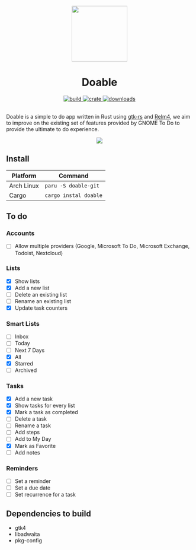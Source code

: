 <div align="center">
  <br>
  <img src="https://raw.githubusercontent.com/edfloreshz/do/main/data/icons/hicolor/scalable/dev.edfloreshz.Doable.svg" width="150" />
  <h1>Doable</h1>
  <a href="https://github.com/edfloreshz/doable/actions/workflows/rust.yml">
    <img src="https://img.shields.io/github/workflow/status/edfloreshz/sensei/Rust?logo=GitHub" alt="build"/>
  </a>
  <a href="https://crates.io/crates/doable">
    <img src="https://img.shields.io/crates/v/doable?label=Doable" alt="crate"/>
  </a>
   <a href="https://crates.io/crates/doable">
    <img src="https://img.shields.io/crates/d/doable" alt="downloads"/>
  </a>
</div>
<br/>

Doable is a simple to do app written in Rust using [gtk-rs](https://gtk-rs.org/) and [Relm4](https://relm4.org/), we aim to improve on the existing set of features
provided by GNOME To Do to provide the ultimate to do experience.

<div align="center">
  <img src="https://user-images.githubusercontent.com/22224438/166165400-5a523df1-b818-4172-9e05-b62662960c31.png"/>
</div>


## Install
| Platform   | Command                                 |
|------------|-----------------------------------------|
| Arch Linux | `paru -S doable-git`                    |
| Cargo      | `cargo instal doable`                   |

## To do

### Accounts

- [ ] Allow multiple providers (Google, Microsoft To Do, Microsoft Exchange, Todoist, Nextcloud)

### Lists

- [x] Show lists
- [x] Add a new list
- [ ] Delete an existing list
- [ ] Rename an existing list
- [x] Update task counters

### Smart Lists
- [ ] Inbox
- [ ] Today
- [ ] Next 7 Days
- [x] All
- [x] Starred
- [ ] Archived

### Tasks
- [x] Add a new task
- [x] Show tasks for every list
- [x] Mark a task as completed
- [ ] Delete a task
- [ ] Rename a task
- [ ] Add steps
- [ ] Add to My Day
- [x] Mark as Favorite
- [ ] Add notes

### Reminders
- [ ] Set a reminder
- [ ] Set a due date
- [ ] Set recurrence for a task

## Dependencies to build
- gtk4
- libadwaita
- pkg-config

